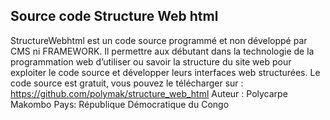 ## Source code Structure Web html ##

StructureWebhtml est un code source programmé et non développé par CMS ni FRAMEWORK. Il permettre aux débutant dans la technologie de la programmation web d’utiliser ou savoir la structure du site web pour exploiter le code source et développer leurs interfaces web structurées. Le code source est gratuit, vous pouvez le télécharger sur : https://github.com/polymak/structure_web_html 
Auteur : Polycarpe Makombo
Pays: République Démocratique du Congo
